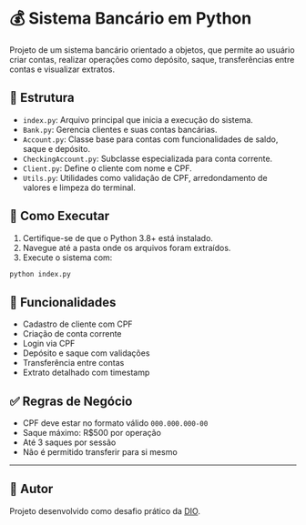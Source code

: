 
# 💰 Sistema Bancário em Python

Projeto de um sistema bancário orientado a objetos, que permite ao usuário criar contas, realizar operações como depósito, saque, transferências entre contas e visualizar extratos.

## 📂 Estrutura

- `index.py`: Arquivo principal que inicia a execução do sistema.
- `Bank.py`: Gerencia clientes e suas contas bancárias.
- `Account.py`: Classe base para contas com funcionalidades de saldo, saque e depósito.
- `CheckingAccount.py`: Subclasse especializada para conta corrente.
- `Client.py`: Define o cliente com nome e CPF.
- `Utils.py`: Utilidades como validação de CPF, arredondamento de valores e limpeza do terminal.

## 🚀 Como Executar

1. Certifique-se de que o Python 3.8+ está instalado.
2. Navegue até a pasta onde os arquivos foram extraídos.
3. Execute o sistema com:

```bash
python index.py
```

## 🧠 Funcionalidades

- Cadastro de cliente com CPF
- Criação de conta corrente
- Login via CPF
- Depósito e saque com validações
- Transferência entre contas
- Extrato detalhado com timestamp

## ✅ Regras de Negócio

- CPF deve estar no formato válido `000.000.000-00`
- Saque máximo: R$500 por operação
- Até 3 saques por sessão
- Não é permitido transferir para si mesmo

---

## 👤 Autor

Projeto desenvolvido como desafio prático da [DIO](https://www.dio.me/).
